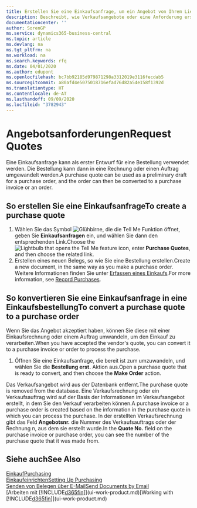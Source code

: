```yaml
---
title: Erstellen Sie eine Einkaufsanfrage, um ein Angebot von Ihrem Lieferanten anzufordern | Microsoft Docs
description: Beschreibt, wie Verkaufsangebote oder eine Anforderung erstellt wird, um Ihr Angebot zu erfassen, um unter bestimmten Bedingungen einem Debitoren zu verkaufen.
documentationcenter: ''
author: SorenGP
ms.service: dynamics365-business-central
ms.topic: article
ms.devlang: na
ms.tgt_pltfrm: na
ms.workload: na
ms.search.keywords: rfq
ms.date: 04/01/2020
ms.author: edupont
ms.openlocfilehash: bc7bb92185d979871298a3312019e3116fecdab5
ms.sourcegitcommit: a80afd4e5075018716efad76d82a54e158f1392d
ms.translationtype: HT
ms.contentlocale: de-AT
ms.lasthandoff: 09/09/2020
ms.locfileid: "3782943"
---
```

# <a name="request-quotes"></a><span data-ttu-id="8f858-103">Angebotsanforderungen</span><span class="sxs-lookup"><span data-stu-id="8f858-103">Request Quotes</span></span>
<span data-ttu-id="8f858-104">Eine Einkaufsanfrage kann als erster Entwurf für eine Bestellung verwendet werden. Die Bestellung kann dann in eine Rechnung oder einen Auftrag umgewandelt werden.</span><span class="sxs-lookup"><span data-stu-id="8f858-104">A purchase quote can be used as a preliminary draft for a purchase order, and the order can then be converted to a purchase invoice or an order.</span></span>


## <a name="to-create-a-purchase-quote"></a><span data-ttu-id="8f858-105">So erstellen Sie eine Einkaufsanfrage</span><span class="sxs-lookup"><span data-stu-id="8f858-105">To create a purchase quote</span></span>
1. <span data-ttu-id="8f858-106">Wählen Sie das Symbol ![Glühbirne, die die Tell Me Funktion öffnet](media/ui-search/search_small.png "Tell Me-Funktion"), geben Sie **Einkaufsanfragen** ein, und wählen Sie dann den entsprechenden Link.</span><span class="sxs-lookup"><span data-stu-id="8f858-106">Choose the ![Lightbulb that opens the Tell Me feature](media/ui-search/search_small.png "Tell me what you want to do") icon, enter **Purchase Quotes**, and then choose the related link.</span></span>
2. <span data-ttu-id="8f858-107">Erstellen eines neuen Belegs, so wie Sie eine Bestellung erstellen.</span><span class="sxs-lookup"><span data-stu-id="8f858-107">Create a new document, in the same way as you make a purchase order.</span></span> <span data-ttu-id="8f858-108">Weitere Informationen finden Sie unter [Erfassen eines Einkaufs](purchasing-how-record-purchases.md).</span><span class="sxs-lookup"><span data-stu-id="8f858-108">For more information, see [Record Purchases](purchasing-how-record-purchases.md).</span></span>

## <a name="to-convert-a-purchase-quote-to-a-purchase-order"></a><span data-ttu-id="8f858-109">So konvertieren Sie eine Einkaufsanfrage in eine Einkaufsbestellung</span><span class="sxs-lookup"><span data-stu-id="8f858-109">To convert a purchase quote to a purchase order</span></span>
<span data-ttu-id="8f858-110">Wenn Sie das Angebot akzeptiert haben, können Sie diese mit einer Einkaufsrechnung oder einem Auftrag umwandeln, um den Einkauf zu verarbeiten.</span><span class="sxs-lookup"><span data-stu-id="8f858-110">When you have accepted the vendor's quote, you can convert it to a purchase invoice or order to process the purchase.</span></span>

1. <span data-ttu-id="8f858-111">Öffnen Sie eine Einkaufsanfrage, die bereit ist zum umzuwandeln, und wählen Sie die **Bestellung erst.** Aktion aus.</span><span class="sxs-lookup"><span data-stu-id="8f858-111">Open a purchase quote that is ready to convert, and then choose the **Make Order** action.</span></span>

<span data-ttu-id="8f858-112">Das Verkaufsangebot wird aus der Datenbank entfernt.</span><span class="sxs-lookup"><span data-stu-id="8f858-112">The purchase quote is removed from the database.</span></span> <span data-ttu-id="8f858-113">Eine Verkaufsrechnung oder ein Verkaufsauftrag wird auf der Basis der Informationen im Verkaufsangebot erstellt, in dem Sie den Verkauf verarbeiten können.</span><span class="sxs-lookup"><span data-stu-id="8f858-113">A purchase invoice or a purchase order is created based on the information in the purchase quote in which you can process the purchase.</span></span> <span data-ttu-id="8f858-114">In der erstellten Verkaufsrechnung gibt das Feld **Angebotsnr.** die Nummer des Verkaufsauftrags oder der Rechnung  n, aus dem sie erstellt wurde.</span><span class="sxs-lookup"><span data-stu-id="8f858-114">In the **Quote No.** field on the purchase invoice or purchase order, you can see the number of the purchase quote that it was made from.</span></span>

## <a name="see-also"></a><span data-ttu-id="8f858-115">Siehe auch</span><span class="sxs-lookup"><span data-stu-id="8f858-115">See Also</span></span>
[<span data-ttu-id="8f858-116">Einkauf</span><span class="sxs-lookup"><span data-stu-id="8f858-116">Purchasing</span></span>](purchasing-manage-purchasing.md)  
[<span data-ttu-id="8f858-117">Einkaufeinrichten</span><span class="sxs-lookup"><span data-stu-id="8f858-117">Setting Up Purchasing</span></span>](purchasing-setup-purchasing.md)  
[<span data-ttu-id="8f858-118">Senden von Belegen über E-Mail</span><span class="sxs-lookup"><span data-stu-id="8f858-118">Send Documents by Email</span></span>](ui-how-send-documents-email.md)  
<span data-ttu-id="8f858-119">[Arbeiten mit [!INCLUDE[d365fin](includes/d365fin_md.md)]](ui-work-product.md)</span><span class="sxs-lookup"><span data-stu-id="8f858-119">[Working with [!INCLUDE[d365fin](includes/d365fin_md.md)]](ui-work-product.md)</span></span>
